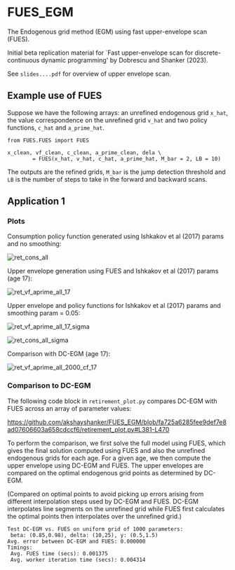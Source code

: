 # FUES_EGM
The Endogenous grid method (EGM) using fast upper-envelope scan (FUES).

Initial beta replication material for `Fast upper-envelope scan for discrete-continuous dynamic programming' by Dobrescu and Shanker (2023). 

See `slides....pdf` for overview of upper envelope scan. 

## Example use of FUES

Suppose we have the following arrays: an unrefined endogenous grid `x_hat`, the value correspondence on the unrefined grid `v_hat` 
and two policy functions, `c_hat` and `a_prime_hat`.

```
from FUES.FUES import FUES

x_clean, vf_clean, c_clean, a_prime_clean, dela \
        = FUES(x_hat, v_hat, c_hat, a_prime_hat, M_bar = 2, LB = 10)
```

The outputs are the refined grids, `M_bar` is the jump detection threshold and `LB` is the number of steps to take in the forward and backward scans. 

## Application 1

### Plots 


Consumption policy function generated using Ishkakov et al (2017) params and no smoothing:

![ret_cons_all](https://user-images.githubusercontent.com/8477783/181183127-4bf48f5b-8280-4f9f-afe1-1730894c0e29.png)

Upper envelope generation using FUES and Ishkakov et al (2017) params (age 17):

![ret_vf_aprime_all_17](https://user-images.githubusercontent.com/8477783/216878574-7d240142-8e47-49e4-a0d6-98b6f460710c.png)

Upper envelope and policy functions for Ishkakov et al (2017) params and smoothing param = 0.05:

![ret_vf_aprime_all_17_sigma](https://user-images.githubusercontent.com/8477783/181172404-1b0bbb74-5c40-47c0-aff9-0d34b573f7f2.png)

![ret_cons_all_sigma](https://user-images.githubusercontent.com/8477783/181172415-72f866b9-348e-4de9-9855-fb509591deb2.png)

Comparison with DC-EGM (age 17):

![ret_vf_aprime_all_2000_cf_17](https://user-images.githubusercontent.com/8477783/216878773-3d031849-c26d-46a3-a231-7b19f1a8d793.png)

### Comparison to DC-EGM

The following code block in `retirement_plot.py` compares DC-EGM with FUES across an array of parameter values:

https://github.com/akshayshanker/FUES_EGM/blob/fa725a6285fee9def7e8ad07606603a658cdccf6/retirement_plot.py#L381-L470

To perform the comparison, we first solve the full model using FUES, which gives the final solution computed using FUES 
and also the unrefined endogenous grids for each age. For a given age, we then compute the upper envelope using DC-EGM
and FUES. The upper envelopes are compared on the optimal endogenous grid points as determined by DC-EGM. 

(Compared on optimal points to avoid picking up errors arising from different interpolation steps used 
by DC-EGM and FUES. DC-EGM interpolates line  segments on the unrefined grid while FUES first calculates the optimal points then 
interpolates over the unrefined grid.)

```
Test DC-EGM vs. FUES on uniform grid of 1000 parameters:
 beta: (0.85,0.98), delta: (10,25), y: (0.5,1.5)
Avg. error between DC-EGM and FUES: 0.000000
Timings:
 Avg. FUES time (secs): 0.001375
 Avg. worker iteration time (secs): 0.004314
 ```
